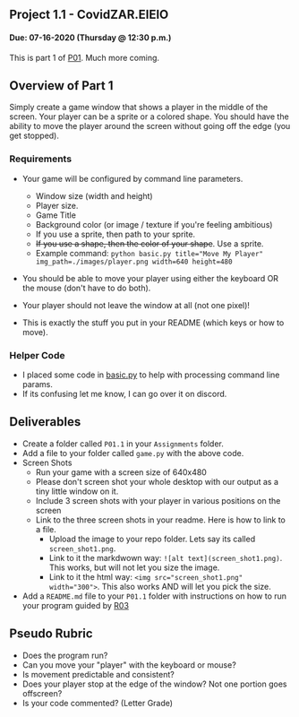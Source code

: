 ## Project 1.1 - CovidZAR.EIEIO
#### Due: 07-16-2020 (Thursday @ 12:30 p.m.)

This is part 1 of [P01](../P01/README.md). Much more coming.

## Overview of Part 1

Simply create a game window that shows a player in the middle of the screen. Your player can be a sprite or a colored shape. You should have the ability to move the player around the screen without going off the edge (you get stopped).


### Requirements
- Your game will be configured by command line parameters.
  - Window size (width and height)
  - Player size.
  - Game Title
  - Background color (or image / texture if you're feeling ambitious)
  - If you use a sprite, then path to your sprite.
  - ~~If you use a shape, then the color of your shape~~. Use a sprite.
  - Example command: `python basic.py title="Move My Player" img_path=./images/player.png width=640 height=480`

- You should be able to move your player using either the keyboard OR the mouse (don't have to do both).
- Your player should not leave the window at all (not one pixel)!
- This is exactly the stuff you put in your README (which keys or how to move).


### Helper Code

- I placed some code in [basic.py](basic.py) to help with processing command line params.
- If its confusing let me know, I can go over it on discord.


## Deliverables

- Create a folder called `P01.1` in your `Assignments` folder.
- Add a file to your folder called `game.py` with the above code.
- Screen Shots
  - Run your game with a screen size of 640x480
  - Please don't screen shot your whole desktop with our output as a tiny little window on it.
  - Include 3 screen shots with your player in various positions on the screen
  - Link to the three screen shots in your readme. Here is how to link to a file.
    - Upload the image to your repo folder. Lets say its called `screen_shot1.png`.
    - Link to it the markdwown way: `![alt text](screen_shot1.png)`. This works, but will not let you size the image.
    - Link to it the html way: `<img src="screen_shot1.png" width="300">`. This also works AND will let you pick the size.
- Add a `README.md` file to your `P01.1` folder with instructions on how to run your program guided by [R03](../../Resources/R03/README.md)


## Pseudo Rubric

- Does the program run?
- Can you move your "player" with the keyboard or mouse?
- Is movement predictable and consistent?
- Does your player stop at the edge of the window? Not one portion goes offscreen?
- Is your code commented? (Letter Grade)


